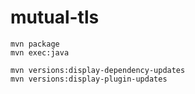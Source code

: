 # mutual-tls



```
mvn package
mvn exec:java
```

```
mvn versions:display-dependency-updates
mvn versions:display-plugin-updates
```